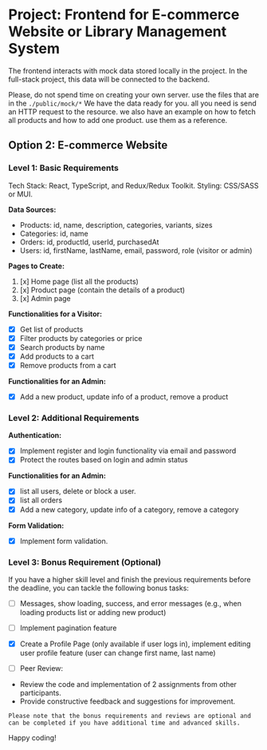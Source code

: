 # Project: Frontend for E-commerce Website or Library Management System

The frontend interacts with mock data stored locally in the project. In the full-stack project, this data will be connected to the backend.

Please, do not spend time on creating your own server. use the files that are in the `./public/mock/*` We have the data ready for you. all you need is send an HTTP request to the resource. we also have an example on how to fetch all products and how to add one product. use them as a reference.

## Option 2: E-commerce Website

### Level 1: Basic Requirements

Tech Stack: React, TypeScript, and Redux/Redux Toolkit. Styling: CSS/SASS or MUI.

**Data Sources:**

- Products: id, name, description, categories, variants, sizes
- Categories: id, name
- Orders: id, productId, userId, purchasedAt
- Users: id, firstName, lastName, email, password, role (visitor or admin)

**Pages to Create:**

1. [x] Home page (list all the products)
2. [x] Product page (contain the details of a product)
3. [x] Admin page

**Functionalities for a Visitor:**

- [x] Get list of products
- [x] Filter products by categories or price
- [x] Search products by name
- [x] Add products to a cart
- [x] Remove products from a cart

**Functionalities for an Admin:**

-[x] Add a new product, update info of a product, remove a product

### Level 2: Additional Requirements

**Authentication:**

- [x] Implement register and login functionality via email and password
- [x] Protect the routes based on login and admin status

**Functionalities for an Admin:**

- [x] list all users, delete or block a user.
- [x] list all orders
- [x] Add a new category, update info of a category, remove a category

**Form Validation:**

- [x] Implement form validation.

### Level 3: Bonus Requirement (Optional)

If you have a higher skill level and finish the previous requirements before the deadline, you can tackle the following bonus tasks:

- [ ] Messages, show loading, success, and error messages (e.g., when loading products list or adding new product)
- [ ] Implement pagination feature
- [x] Create a Profile Page (only available if user logs in), implement editing user profile feature (user can change first name, last name)

- [ ] Peer Review:
- Review the code and implementation of 2 assignments from other participants.
- Provide constructive feedback and suggestions for improvement.

`Please note that the bonus requirements and reviews are optional and can be completed if you have additional time and advanced skills.`

Happy coding!
